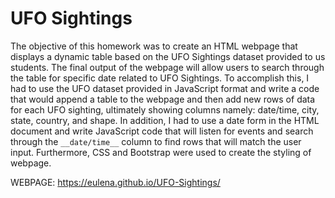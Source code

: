 # UFO Sightings

The objective of this homework was to create an HTML webpage that displays a dynamic table based on the UFO Sightings dataset provided to us students. The final output of the webpage will allow users to search through the table for specific date related to UFO Sightings. To accomplish this, I had to use the UFO dataset provided in JavaScript format and write a code that would append a table to the webpage and then add new rows of data for each UFO sighting, ultimately showing columns namely: date/time, city, state, country, and shape. In addition, I had to use a date form in the HTML document and write JavaScript code that will listen for events and search through the `__date/time__` column to find rows that will match the user input. Furthermore, CSS and Bootstrap were used to create the styling of webpage.

WEBPAGE: https://eulena.github.io/UFO-Sightings/

